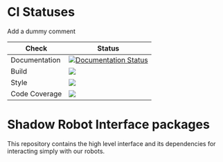 # CI Statuses

Add a dummy comment

Check | Status
---|---
Documentation|[![Documentation Status](https://readthedocs.org/projects/dexterous-hand/badge/?version=latest)](https://dexterous-hand.readthedocs.io/en/latest/?badge=latest)|
Build|[<img src="https://codebuild.eu-west-2.amazonaws.com/badges?uuid=eyJlbmNyeXB0ZWREYXRhIjoiVEhxbUF5OFdjcG5RVFVEbGpHUFJXODVJRGszSHpNc1RRWlZvZm0yQ0lBNTNJQmV6RkIvWUxvMHp0NG02WGpQRlg4YXM1WXZtcDZoYjVXdzhPZlNlOE5RPSIsIml2UGFyYW1ldGVyU3BlYyI6IlFoNW1nK2lPN0l6TmdNRWYiLCJtYXRlcmlhbFNldFNlcmlhbCI6MX0%3D&branch=melodic-devel"/>](https://eu-west-2.console.aws.amazon.com/codesuite/codebuild/projects/auto_sr_interface_melodic-devel_install_check/)
Style|[<img src="https://codebuild.eu-west-2.amazonaws.com/badges?uuid=eyJlbmNyeXB0ZWREYXRhIjoieHk2MkVxZVhqNlRYaVU1R2RycVJja0VVbDk2RTR5U3ZRMFNWRlkwanZUYXVxbk5mYW1wL0ZvWmNySDVNMURnV2trTTVEK0tkdTMyTXNyRy9HTWc4aWNnPSIsIml2UGFyYW1ldGVyU3BlYyI6IjRsL0VURzhCMkg0OW8yc2giLCJtYXRlcmlhbFNldFNlcmlhbCI6MX0%3D&branch=melodic-devel"/>](https://eu-west-2.console.aws.amazon.com/codesuite/codebuild/projects/auto_sr_interface_melodic-devel_style_check/)
Code Coverage|[<img src="https://codebuild.eu-west-2.amazonaws.com/badges?uuid=eyJlbmNyeXB0ZWREYXRhIjoiVnRxRjBCZ3pVYVhpVWttaEtRMG05UFZVdHB4Z2J5TEF4R3EwZHRldnAwSVBsM1BKdWRqVFlUd2d6Vk9QTW1EM0ZzUFFHZEJvY09kN3lBTUdWVFZIVHNvPSIsIml2UGFyYW1ldGVyU3BlYyI6IlROSlRBQkVPODVKOUJob2kiLCJtYXRlcmlhbFNldFNlcmlhbCI6MX0%3D&branch=melodic-devel"/>](https://eu-west-2.console.aws.amazon.com/codesuite/codebuild/projects/auto_sr_interface_melodic-devel_code_coverage/)

# Shadow Robot Interface packages
This repository contains the high level interface and its dependencies for interacting simply with our robots.
